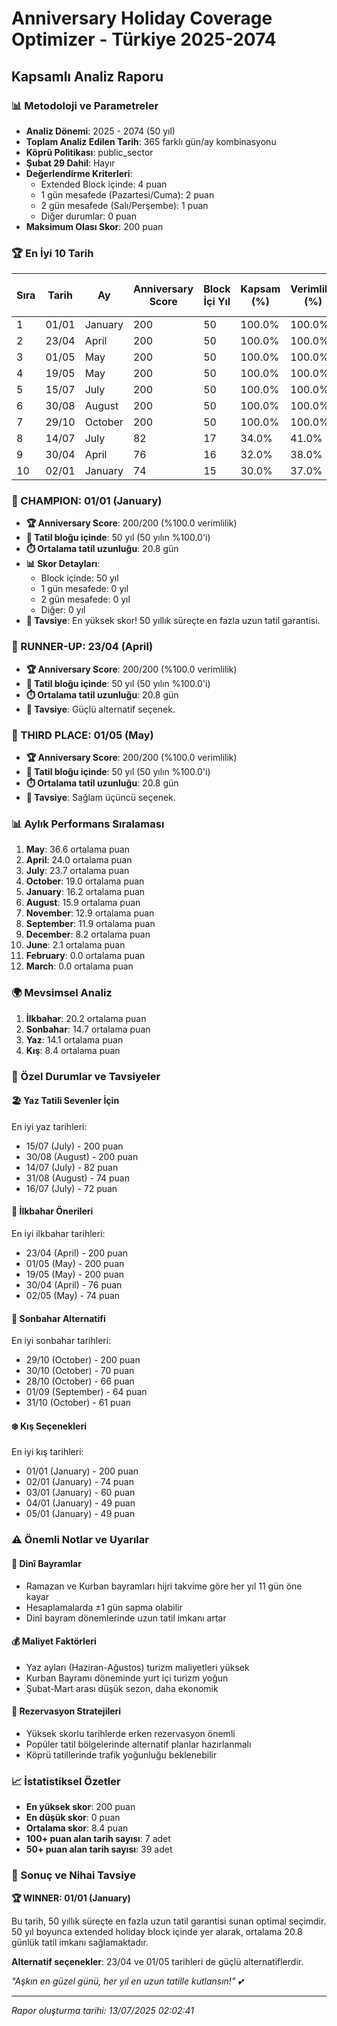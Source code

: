 # Anniversary Holiday Coverage Optimizer - Türkiye 2025-2074
## Kapsamlı Analiz Raporu

### 📊 Metodoloji ve Parametreler
- **Analiz Dönemi**: 2025 - 2074 (50 yıl)
- **Toplam Analiz Edilen Tarih**: 365 farklı gün/ay kombinasyonu
- **Köprü Politikası**: public_sector
- **Şubat 29 Dahil**: Hayır
- **Değerlendirme Kriterleri**: 
  - Extended Block içinde: 4 puan
  - 1 gün mesafede (Pazartesi/Cuma): 2 puan  
  - 2 gün mesafede (Salı/Perşembe): 1 puan
  - Diğer durumlar: 0 puan
- **Maksimum Olası Skor**: 200 puan

### 🏆 En İyi 10 Tarih

| Sıra | Tarih | Ay | Anniversary Score | Block İçi Yıl | Kapsam (%) | Verimlilik (%) | Ort. Block Uzunluğu |
|------|-------|-----|------------------|----------------|------------|----------------|---------------------|
| 1 | 01/01 | January | 200 | 50 | 100.0% | 100.0% | 20.8 gün |
| 2 | 23/04 | April | 200 | 50 | 100.0% | 100.0% | 20.8 gün |
| 3 | 01/05 | May | 200 | 50 | 100.0% | 100.0% | 20.8 gün |
| 4 | 19/05 | May | 200 | 50 | 100.0% | 100.0% | 20.8 gün |
| 5 | 15/07 | July | 200 | 50 | 100.0% | 100.0% | 20.8 gün |
| 6 | 30/08 | August | 200 | 50 | 100.0% | 100.0% | 20.8 gün |
| 7 | 29/10 | October | 200 | 50 | 100.0% | 100.0% | 20.8 gün |
| 8 | 14/07 | July | 82 | 17 | 34.0% | 41.0% | 20.1 gün |
| 9 | 30/04 | April | 76 | 16 | 32.0% | 38.0% | 20.7 gün |
| 10 | 02/01 | January | 74 | 15 | 30.0% | 37.0% | 21.7 gün |


### 🥇 CHAMPION: 01/01 (January)
- **🏆 Anniversary Score**: 200/200 (%100.0 verimlilik)
- **📅 Tatil bloğu içinde**: 50 yıl (50 yılın %100.0'i)
- **⏱️ Ortalama tatil uzunluğu**: 20.8 gün
- **📊 Skor Detayları**: 
  - Block içinde: 50 yıl
  - 1 gün mesafede: 0 yıl
  - 2 gün mesafede: 0 yıl
  - Diğer: 0 yıl
- **🎯 Tavsiye**: En yüksek skor! 50 yıllık süreçte en fazla uzun tatil garantisi.

### 🥈 RUNNER-UP: 23/04 (April)
- **🏆 Anniversary Score**: 200/200 (%100.0 verimlilik)
- **📅 Tatil bloğu içinde**: 50 yıl (50 yılın %100.0'i)
- **⏱️ Ortalama tatil uzunluğu**: 20.8 gün
- **🎯 Tavsiye**: Güçlü alternatif seçenek.

### 🥉 THIRD PLACE: 01/05 (May)
- **🏆 Anniversary Score**: 200/200 (%100.0 verimlilik)
- **📅 Tatil bloğu içinde**: 50 yıl (50 yılın %100.0'i)
- **⏱️ Ortalama tatil uzunluğu**: 20.8 gün
- **🎯 Tavsiye**: Sağlam üçüncü seçenek.

### 📊 Aylık Performans Sıralaması
 1. **May**: 36.6 ortalama puan
 2. **April**: 24.0 ortalama puan
 3. **July**: 23.7 ortalama puan
 4. **October**: 19.0 ortalama puan
 5. **January**: 16.2 ortalama puan
 6. **August**: 15.9 ortalama puan
 7. **November**: 12.9 ortalama puan
 8. **September**: 11.9 ortalama puan
 9. **December**: 8.2 ortalama puan
10. **June**: 2.1 ortalama puan
11. **February**: 0.0 ortalama puan
12. **March**: 0.0 ortalama puan


### 🌍 Mevsimsel Analiz
1. **İlkbahar**: 20.2 ortalama puan
2. **Sonbahar**: 14.7 ortalama puan
3. **Yaz**: 14.1 ortalama puan
4. **Kış**: 8.4 ortalama puan


### 🎯 Özel Durumlar ve Tavsiyeler

#### 🏖️ Yaz Tatili Sevenler İçin
En iyi yaz tarihleri:
- 15/07 (July) - 200 puan
- 30/08 (August) - 200 puan
- 14/07 (July) - 82 puan
- 31/08 (August) - 74 puan
- 16/07 (July) - 72 puan


#### 🌸 İlkbahar Önerileri
En iyi ilkbahar tarihleri:
- 23/04 (April) - 200 puan
- 01/05 (May) - 200 puan
- 19/05 (May) - 200 puan
- 30/04 (April) - 76 puan
- 02/05 (May) - 74 puan


#### 🍂 Sonbahar Alternatifi
En iyi sonbahar tarihleri:
- 29/10 (October) - 200 puan
- 30/10 (October) - 70 puan
- 28/10 (October) - 66 puan
- 01/09 (September) - 64 puan
- 31/10 (October) - 61 puan


#### ❄️ Kış Seçenekleri
En iyi kış tarihleri:
- 01/01 (January) - 200 puan
- 02/01 (January) - 74 puan
- 03/01 (January) - 60 puan
- 04/01 (January) - 49 puan
- 05/01 (January) - 49 puan


### ⚠️ Önemli Notlar ve Uyarılar

#### 🕌 Dinî Bayramlar
- Ramazan ve Kurban bayramları hijri takvime göre her yıl 11 gün öne kayar
- Hesaplamalarda ±1 gün sapma olabilir
- Dinî bayram dönemlerinde uzun tatil imkanı artar

#### 💰 Maliyet Faktörleri
- Yaz ayları (Haziran-Ağustos) turizm maliyetleri yüksek
- Kurban Bayramı döneminde yurt içi turizm yoğun
- Şubat-Mart arası düşük sezon, daha ekonomik

#### 🏨 Rezervasyon Stratejileri
- Yüksek skorlu tarihlerde erken rezervasyon önemli
- Popüler tatil bölgelerinde alternatif planlar hazırlanmalı
- Köprü tatillerinde trafik yoğunluğu beklenebilir

### 📈 İstatistiksel Özetler

- **En yüksek skor**: 200 puan
- **En düşük skor**: 0 puan  
- **Ortalama skor**: 8.4 puan
- **100+ puan alan tarih sayısı**: 7 adet
- **50+ puan alan tarih sayısı**: 39 adet

### 🎊 Sonuç ve Nihai Tavsiye

**🏆 WINNER: 01/01 (January)**

Bu tarih, 50 yıllık süreçte en fazla uzun tatil garantisi sunan optimal seçimdir. 
50 yıl boyunca extended holiday block içinde yer alarak,
ortalama 20.8 günlük tatil imkanı sağlamaktadır.

**Alternatif seçenekler**: 23/04 ve 01/05 tarihleri de güçlü alternatiflerdir.

*"Aşkın en güzel günü, her yıl en uzun tatille kutlansın!" 💕*

---
*Rapor oluşturma tarihi: 13/07/2025 02:02:41*
